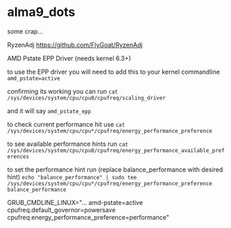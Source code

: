# alma9_dots
some crap...

RyzenAdj
https://github.com/FlyGoat/RyzenAdj



AMD Pstate EPP Driver (needs kernel 6.3+)

to use the EPP driver you will need to add this to your kernel commandline `amd_pstate=active`

confirming its working you can run `cat /sys/devices/system/cpu/cpu0/cpufreq/scaling_driver`

and it will say `amd_pstate_epp`

to check current performance hit use `cat /sys/devices/system/cpu/cpu*/cpufreq/energy_performance_preference`

to see available performance hints run `cat /sys/devices/system/cpu/cpu0/cpufreq/energy_performance_available_preferences`

to set the performance hint run (replace balance_performance with desired hint) `echo "balance_performance" | sudo tee /sys/devices/system/cpu/cpu*/cpufreq/energy_performance_preference balance_performance`

GRUB_CMDLINE_LINUX="... amd-pstate=active cpufreq.default_governor=powersave cpufreq.energy_performance_preference=performance"


